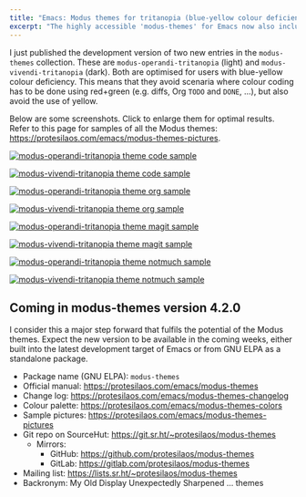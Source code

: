 ```yaml
---
title: "Emacs: Modus themes for tritanopia (blue-yellow colour deficiency)"
excerpt: "The highly accessible 'modus-themes' for Emacs now also include themes optimised for tritanopia."
---
```


I just published the development version of two new entries in the
`modus-themes` collection.  These are `modus-operandi-tritanopia`
(light) and `modus-vivendi-tritanopia` (dark).  Both are optimised for
users with blue-yellow colour deficiency.  This means that they avoid
scenaria where colour coding has to be done using red+green
(e.g. diffs, Org `TODO` and `DONE`, ...), but also avoid the use of
yellow.

Below are some screenshots.  Click to enlarge them for optimal
results.  Refer to this page for samples of all the Modus themes:
<https://protesilaos.com/emacs/modus-themes-pictures>.

<a href="{{'/assets/images/modus/modus-operandi-tritanopia-code.png' | absolute_url}}"><img alt="modus-operandi-tritanopia theme code sample" src="{{'/assets/images/modus/modus-operandi-tritanopia-code.png' | absolute_url }}"/></a>

<a href="{{'/assets/images/modus/modus-vivendi-tritanopia-code.png' | absolute_url}}"><img alt="modus-vivendi-tritanopia theme code sample" src="{{'/assets/images/modus/modus-vivendi-tritanopia-code.png' | absolute_url }}"/></a>

<a href="{{'/assets/images/modus/modus-operandi-tritanopia-org.png' | absolute_url}}"><img alt="modus-operandi-tritanopia theme org sample" src="{{'/assets/images/modus/modus-operandi-tritanopia-org.png' | absolute_url }}"/></a>

<a href="{{'/assets/images/modus/modus-vivendi-tritanopia-org.png' | absolute_url}}"><img alt="modus-vivendi-tritanopia theme org sample" src="{{'/assets/images/modus/modus-vivendi-tritanopia-org.png' | absolute_url }}"/></a>

<a href="{{'/assets/images/modus/modus-operandi-tritanopia-magit.png' | absolute_url}}"><img alt="modus-operandi-tritanopia theme magit sample" src="{{'/assets/images/modus/modus-operandi-tritanopia-magit.png' | absolute_url }}"/></a>

<a href="{{'/assets/images/modus/modus-vivendi-tritanopia-magit.png' | absolute_url}}"><img alt="modus-vivendi-tritanopia theme magit sample" src="{{'/assets/images/modus/modus-vivendi-tritanopia-magit.png' | absolute_url }}"/></a>

<a href="{{'/assets/images/modus/modus-operandi-tritanopia-notmuch.png' | absolute_url}}"><img alt="modus-operandi-tritanopia theme notmuch sample" src="{{'/assets/images/modus/modus-operandi-tritanopia-notmuch.png' | absolute_url }}"/></a>

<a href="{{'/assets/images/modus/modus-vivendi-tritanopia-notmuch.png' | absolute_url}}"><img alt="modus-vivendi-tritanopia theme notmuch sample" src="{{'/assets/images/modus/modus-vivendi-tritanopia-notmuch.png' | absolute_url }}"/></a>

## Coming in modus-themes version 4.2.0

I consider this a major step forward that fulfils the potential of the
Modus themes.  Expect the new version to be available in the coming
weeks, either built into the latest development target of Emacs or
from GNU ELPA as a standalone package.

+ Package name (GNU ELPA): `modus-themes`
+ Official manual: <https://protesilaos.com/emacs/modus-themes>
+ Change log: <https://protesilaos.com/emacs/modus-themes-changelog>
+ Colour palette: <https://protesilaos.com/emacs/modus-themes-colors>
+ Sample pictures: <https://protesilaos.com/emacs/modus-themes-pictures>
+ Git repo on SourceHut: <https://git.sr.ht/~protesilaos/modus-themes>
  - Mirrors:
    + GitHub: <https://github.com/protesilaos/modus-themes>
    + GitLab: <https://gitlab.com/protesilaos/modus-themes>
+ Mailing list: <https://lists.sr.ht/~protesilaos/modus-themes>
+ Backronym: My Old Display Unexpectedly Sharpened ... themes
